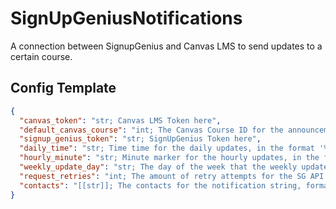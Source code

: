 # SignUpGeniusNotifications
A connection between SignupGenius and Canvas LMS to send updates to a certain course. 

## Config Template
```json
{
  "canvas_token": "str; Canvas LMS Token here",
  "default_canvas_course": "int; The Canvas Course ID for the announcements to be sent",
  "signup_genius_token": "str; SignUpGenius Token here",
  "daily_time": "str; Time time for the daily updates, in the format '%H:%M' (ex. 07:00, 13:30)",
  "hourly_minute": "str; Minute marker for the hourly updates, in the format ':%M' (ex. :05, :15)",
  "weekly_update_day": "str; The day of the week that the weekly update will send on, in the format '%A' (ex. Monday, Tuesday, ...)",
  "request_retries": "int; The amount of retry attempts for the SG API calls",
  "contacts": "[[str]]; The contacts for the notification string, formatted [['NAME', 'EMAIL'], ...]"
}
```
